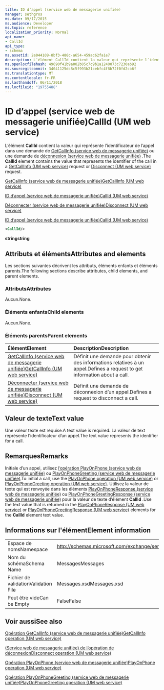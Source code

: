 ```yaml
---
title: ID d’appel (service web de messagerie unifiée)
manager: sethgros
ms.date: 09/17/2015
ms.audience: Developer
ms.topic: reference
localization_priority: Normal
api_name:
- CallId
api_type:
- schema
ms.assetid: 2e044109-8bf3-488c-a654-459ac62fa1e7
description: L’élément CallId contient la valeur qui représente l’identificateur de l’appel dans une demande de (service web de messagerie unifiée) GetCallInfo ou d’une requête (service web de messagerie unifiée) de déconnexion.
ms.openlocfilehash: 49690f41b9a002b05c7c9b1a1240073c7230ab92
ms.sourcegitcommit: 34041125dc8c5f993b21cebfc4f8b72f0fd2cb6f
ms.translationtype: MT
ms.contentlocale: fr-FR
ms.lasthandoff: 06/11/2018
ms.locfileid: "19755488"
---
```

# <a name="callid-um-web-service"></a><span data-ttu-id="dbd0f-103">ID d’appel (service web de messagerie unifiée)</span><span class="sxs-lookup"><span data-stu-id="dbd0f-103">CallId (UM web service)</span></span>

<span data-ttu-id="dbd0f-104">L’élément **CallId** contient la valeur qui représente l’identificateur de l’appel dans une demande de [GetCallInfo (service web de messagerie unifiée)](getcallinfo-um-web-service.md) ou une demande de [déconnexion (service web de messagerie unifiée)](disconnect-um-web-service.md) .</span><span class="sxs-lookup"><span data-stu-id="dbd0f-104">The **CallId** element contains the value that represents the identifier of the call in a [GetCallInfo (UM web service)](getcallinfo-um-web-service.md) request or [Disconnect (UM web service)](disconnect-um-web-service.md) request.</span></span> 
  
[<span data-ttu-id="dbd0f-105">GetCallInfo (service web de messagerie unifiée)</span><span class="sxs-lookup"><span data-stu-id="dbd0f-105">GetCallInfo (UM web service)</span></span>](getcallinfo-um-web-service.md)
  
[<span data-ttu-id="dbd0f-106">ID d’appel (service web de messagerie unifiée)</span><span class="sxs-lookup"><span data-stu-id="dbd0f-106">CallId (UM web service)</span></span>](callid-um-web-service.md)
  
[<span data-ttu-id="dbd0f-107">Déconnecter (service web de messagerie unifiée)</span><span class="sxs-lookup"><span data-stu-id="dbd0f-107">Disconnect (UM web service)</span></span>](disconnect-um-web-service.md)
  
[<span data-ttu-id="dbd0f-108">ID d’appel (service web de messagerie unifiée)</span><span class="sxs-lookup"><span data-stu-id="dbd0f-108">CallId (UM web service)</span></span>](callid-um-web-service.md)
  
```xml
<CallId/>
```

 <span data-ttu-id="dbd0f-109">**string**</span><span class="sxs-lookup"><span data-stu-id="dbd0f-109">**string**</span></span>
## <a name="attributes-and-elements"></a><span data-ttu-id="dbd0f-110">Attributs et éléments</span><span class="sxs-lookup"><span data-stu-id="dbd0f-110">Attributes and elements</span></span>

<span data-ttu-id="dbd0f-111">Les sections suivantes décrivent les attributs, éléments enfants et éléments parents.</span><span class="sxs-lookup"><span data-stu-id="dbd0f-111">The following sections describe attributes, child elements, and parent elements.</span></span>
  
### <a name="attributes"></a><span data-ttu-id="dbd0f-112">Attributs</span><span class="sxs-lookup"><span data-stu-id="dbd0f-112">Attributes</span></span>

<span data-ttu-id="dbd0f-113">Aucun.</span><span class="sxs-lookup"><span data-stu-id="dbd0f-113">None.</span></span>
  
### <a name="child-elements"></a><span data-ttu-id="dbd0f-114">Éléments enfants</span><span class="sxs-lookup"><span data-stu-id="dbd0f-114">Child elements</span></span>

<span data-ttu-id="dbd0f-115">Aucun.</span><span class="sxs-lookup"><span data-stu-id="dbd0f-115">None.</span></span>
  
### <a name="parent-elements"></a><span data-ttu-id="dbd0f-116">Éléments parents</span><span class="sxs-lookup"><span data-stu-id="dbd0f-116">Parent elements</span></span>

|<span data-ttu-id="dbd0f-117">**Élément**</span><span class="sxs-lookup"><span data-stu-id="dbd0f-117">**Element**</span></span>|<span data-ttu-id="dbd0f-118">**Description**</span><span class="sxs-lookup"><span data-stu-id="dbd0f-118">**Description**</span></span>|
|:-----|:-----|
|[<span data-ttu-id="dbd0f-119">GetCallInfo (service web de messagerie unifiée)</span><span class="sxs-lookup"><span data-stu-id="dbd0f-119">GetCallInfo (UM web service)</span></span>](getcallinfo-um-web-service.md) <br/> |<span data-ttu-id="dbd0f-120">Définit une demande pour obtenir des informations relatives à un appel.</span><span class="sxs-lookup"><span data-stu-id="dbd0f-120">Defines a request to get information about a call.</span></span>  <br/> |
|[<span data-ttu-id="dbd0f-121">Déconnecter (service web de messagerie unifiée)</span><span class="sxs-lookup"><span data-stu-id="dbd0f-121">Disconnect (UM web service)</span></span>](disconnect-um-web-service.md) <br/> |<span data-ttu-id="dbd0f-122">Définit une demande de déconnexion d’un appel.</span><span class="sxs-lookup"><span data-stu-id="dbd0f-122">Defines a request to disconnect a call.</span></span>  <br/> |
   
## <a name="text-value"></a><span data-ttu-id="dbd0f-123">Valeur de texte</span><span class="sxs-lookup"><span data-stu-id="dbd0f-123">Text value</span></span>

<span data-ttu-id="dbd0f-124">Une valeur texte est requise.</span><span class="sxs-lookup"><span data-stu-id="dbd0f-124">A text value is required.</span></span> <span data-ttu-id="dbd0f-125">La valeur de text représente l’identificateur d’un appel.</span><span class="sxs-lookup"><span data-stu-id="dbd0f-125">The text value represents the identifier for a call.</span></span>
  
## <a name="remarks"></a><span data-ttu-id="dbd0f-126">Remarques</span><span class="sxs-lookup"><span data-stu-id="dbd0f-126">Remarks</span></span>

<span data-ttu-id="dbd0f-127">Initiale d’un appel, utilisez [l’opération PlayOnPhone (service web de messagerie unifiée)](playonphone-operation-um-web-service.md) ou [PlayOnPhoneGreeting (service web de messagerie unifiée)](playonphonegreeting-operation-um-web-service.md).</span><span class="sxs-lookup"><span data-stu-id="dbd0f-127">To initial a call, use the [PlayOnPhone operation (UM web service)](playonphone-operation-um-web-service.md) or [PlayOnPhoneGreeting operation (UM web service)](playonphonegreeting-operation-um-web-service.md).</span></span> <span data-ttu-id="dbd0f-128">Utilisez la valeur de texte qui est renvoyée dans les éléments [PlayOnPhoneResponse (service web de messagerie unifiée)](playonphoneresponse-um-web-service.md) ou [PlayOnPhoneGreetingResponse (service web de messagerie unifiée)](playonphonegreetingresponse-um-web-service.md) pour la valeur de texte d’élément **CallId** .</span><span class="sxs-lookup"><span data-stu-id="dbd0f-128">Use the text value that is returned in the [PlayOnPhoneResponse (UM web service)](playonphoneresponse-um-web-service.md) or [PlayOnPhoneGreetingResponse (UM web service)](playonphonegreetingresponse-um-web-service.md) elements for the **CallId** element text value.</span></span> 
  
## <a name="element-information"></a><span data-ttu-id="dbd0f-129">Informations sur l'élément</span><span class="sxs-lookup"><span data-stu-id="dbd0f-129">Element information</span></span>

|||
|:-----|:-----|
|<span data-ttu-id="dbd0f-130">Espace de noms</span><span class="sxs-lookup"><span data-stu-id="dbd0f-130">Namespace</span></span>  <br/> |http://schemas.microsoft.com/exchange/services/2006/messages  <br/> |
|<span data-ttu-id="dbd0f-131">Nom du schéma</span><span class="sxs-lookup"><span data-stu-id="dbd0f-131">Schema Name</span></span>  <br/> |<span data-ttu-id="dbd0f-132">Messages</span><span class="sxs-lookup"><span data-stu-id="dbd0f-132">Messages</span></span>  <br/> |
|<span data-ttu-id="dbd0f-133">Fichier de validation</span><span class="sxs-lookup"><span data-stu-id="dbd0f-133">Validation File</span></span>  <br/> |<span data-ttu-id="dbd0f-134">Messages.xsd</span><span class="sxs-lookup"><span data-stu-id="dbd0f-134">Messages.xsd</span></span>  <br/> |
|<span data-ttu-id="dbd0f-135">Peut être vide</span><span class="sxs-lookup"><span data-stu-id="dbd0f-135">Can be Empty</span></span>  <br/> |<span data-ttu-id="dbd0f-136">False</span><span class="sxs-lookup"><span data-stu-id="dbd0f-136">False</span></span>  <br/> |
   
## <a name="see-also"></a><span data-ttu-id="dbd0f-137">Voir aussi</span><span class="sxs-lookup"><span data-stu-id="dbd0f-137">See also</span></span>



[<span data-ttu-id="dbd0f-138">Opération GetCallInfo (service web de messagerie unifiée)</span><span class="sxs-lookup"><span data-stu-id="dbd0f-138">GetCallInfo operation (UM web service)</span></span>](getcallinfo-operation-um-web-service.md)
  
[<span data-ttu-id="dbd0f-139">(Service web de messagerie unifiée) de l’opération de déconnexion</span><span class="sxs-lookup"><span data-stu-id="dbd0f-139">Disconnect operation (UM web service)</span></span>](disconnect-operation-um-web-service.md)
  
[<span data-ttu-id="dbd0f-140">Opération PlayOnPhone (service web de messagerie unifiée)</span><span class="sxs-lookup"><span data-stu-id="dbd0f-140">PlayOnPhone operation (UM web service)</span></span>](playonphone-operation-um-web-service.md)
  
[<span data-ttu-id="dbd0f-141">Opération PlayOnPhoneGreeting (service web de messagerie unifiée)</span><span class="sxs-lookup"><span data-stu-id="dbd0f-141">PlayOnPhoneGreeting operation (UM web service)</span></span>](playonphonegreeting-operation-um-web-service.md)

